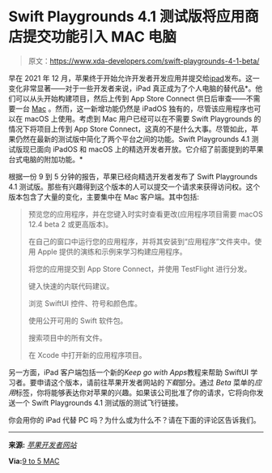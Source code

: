 # Swift Playgrounds 4.1 测试版将应用商店提交功能引入 MAC 电脑

> 原文：<https://www.xda-developers.com/swift-playgrounds-4-1-beta/>

早在 2021 年 12 月，苹果终于开始允许开发者开发应用并提交给[ipad](https://www.xda-developers.com/best-ipad/)发布。这一变化非常显著——对于一些开发者来说，iPad 真正成为了个人电脑的替代品*。他们可以从头开始构建项目，然后上传到 App Store Connect 供日后审查——不需要一台 [Mac](https://www.xda-developers.com/best-macs) 。然而，这一新增功能仍然是 iPadOS 独有的，尽管该应用程序也可以在 macOS 上使用。考虑到 Mac 用户已经可以在不需要 Swift Playgrounds 的情况下将项目上传到 App Store Connect，这真的不是什么大事。尽管如此，苹果仍然在最新的测试版中简化了两个平台之间的功能。Swift Playgrounds 4.1 测试版现已面向 iPadOS 和 macOS 上的精选开发者开放。它介绍了前面提到的苹果台式电脑的附加功能。*

根据一份 9 到 5 分钟的报告，苹果已经向精选开发者发布了 Swift Playgrounds 4.1 测试版。那些有兴趣得到这个版本的人可以提交一个请求来获得访问权。这个版本包含了大量的变化，主要集中在 Mac 客户端。其中包括:

> 预览您的应用程序，并在您键入时实时查看更改(应用程序项目需要 macOS 12.4 beta 2 或更高版本)。
> 
> 在自己的窗口中运行您的应用程序，并将其安装到“应用程序”文件夹中。使用 Apple 提供的演练和示例来学习构建应用程序。
> 
> 将您的应用提交到 App Store Connect，并使用 TestFlight 进行分发。
> 
> 键入快速的内联代码建议。
> 
> 浏览 SwiftUI 控件、符号和颜色库。
> 
> 使用公开可用的 Swift 软件包。
> 
> 搜索项目中的所有文件。
> 
> 在 Xcode 中打开新的应用程序项目。

另一方面，iPad 客户端包括一个新的*Keep go with Apps*教程来帮助 SwiftUI 学习者。要申请这个版本，请前往苹果开发者网站的*下载*部分。通过 *Beta* 菜单的*应用*标签，你将能够表达你对苹果的兴趣。如果该公司批准了你的请求，它将向你发送一个 Swift Playgrounds 4.1 测试版的测试飞行链接。

你会用你的 iPad 代替 PC 吗？为什么或为什么不？请在下面的评论区告诉我们。

* * *

**来源:** [*苹果开发者网站*](https://developer.apple.com/download/)

**Via:**[9 to 5 MAC](https://9to5mac.com/2022/04/27/apple-invites-developers-to-try-out-new-swift-playgrounds-4-1-beta-for-mac-and-ipad/)